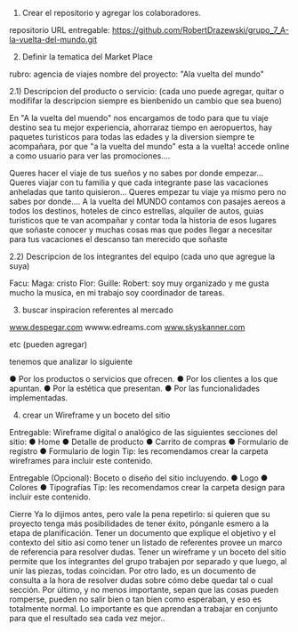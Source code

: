 1) Crear el repositorio y agregar los colaboradores.

repositorio URL entregable: https://github.com/RobertDrazewski/grupo_7_A-la-vuelta-del-mundo.git

2) Definir la tematica del Market Place

rubro: agencia de viajes
nombre del proyecto: "Ala vuelta del mundo"

2.1) Descripcion del producto o servicio: (cada uno puede agregar, quitar o modififar la descripcion siempre es bienbenido un cambio que sea bueno)

En "A la vuelta del muendo" nos encargamos de todo para que tu viaje destino sea tu mejor experiencia, ahorraraz tiempo en aeropuertos, hay paquetes turisticos para todas las edades y la diversion siempre te acompañara, por que "a la vuelta del mundo" esta a la vuelta! accede online a como usuario para ver las promociones....

Queres hacer el viaje de tus sueños y no sabes por donde empezar...
Queres viajar con tu familia y que cada integrante pase las vacaciones anheladas que tanto quisieron...
Queres empezar tu viaje ya mismo pero no sabes por donde....
A la vuelta del MUNDO contamos con pasajes aereos a todos los destinos, hoteles de cinco estrellas, alquiler de autos, guias turisticos que te van acompañar y contar toda la historia de esos lugares que soñaste conocer y muchas cosas mas que podes llegar a necesitar para tus vacaciones el descanso tan merecido que soñaste

2.2) Descripcion de los integrantes del equipo (cada uno que agregue la suya)

Facu:
Maga: cristo
Flor:
Guille:
Robert: soy muy organizado y me gusta mucho la musica, en mi trabajo soy coordinador de tareas. 

3) buscar inspiracion referentes al mercado

www.despegar.com
wwww.edreams.com
www.skyskanner.com

etc (pueden agregar)

tenemos que analizar lo siguiente
 
● Por los productos o servicios que ofrecen.
● Por los clientes a los que apuntan.
● Por la estética que presentan.
● Por las funcionalidades implementadas.

4) crear un Wireframe y un boceto del sitio

Entregable: Wireframe digital o analógico de las siguientes secciones del sitio:
● Home
● Detalle de producto
● Carrito de compras
● Formulario de registro
● Formulario de login
Tip: les recomendamos crear la carpeta wireframes para incluir este contenido.

Entregable (Opcional): Boceto o diseño del sitio incluyendo.
● Logo
● Colores
● Tipografías
Tip: les recomendamos crear la carpeta design para incluir este contenido.

 Cierre
Ya lo dijimos antes, pero vale la pena repetirlo: si quieren que su proyecto tenga más
posibilidades de tener éxito, pónganle esmero a la etapa de planificación.
Tener un documento que explique el objetivo y el contexto del sitio así como tener un listado de
referentes provee un marco de referencia para resolver dudas.
Tener un wireframe y un boceto del sitio permite que los integrantes del grupo trabajen por
separado y que luego, al unir las piezas, todas coincidan. Por otro lado, es un documento de
consulta a la hora de resolver dudas sobre cómo debe quedar tal o cual sección.
Por último, y no menos importante, sepan que las cosas pueden romperse, pueden no salir bien
o tan bien como esperaban, y eso es totalmente normal. Lo importante es que aprendan a
trabajar en conjunto para que el resultado sea cada vez mejor..
